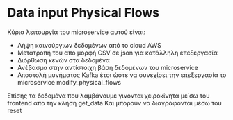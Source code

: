 # Data input Physical Flows

Κύρια λειτουργία του microservice αυτού είναι:

- Λήψη καινούργιων δεδομένων από το cloud AWS
- Μετατροπή του απο μορφή CSV σε json για κατάλληλη επεξεργασία
- Διόρθωση κενών στα δεδομένα
- Ανέβασμα στην αντίστοιχη βάση δεδομένων του microservice
- Αποστολή μυνήματος Kafka έτσι ώστε να συνεχίσει την επεξεργασία το microservice modify_physical_flows

Επίσης τα δεδομένα που λαμβάνουμε γινονται χειροκίνητα με΄σω του frontend απο την κλήση get_data Και μπορούν να διαγράφονται μέσω του reset